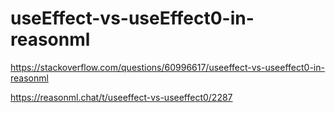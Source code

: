 # useEffect-vs-useEffect0-in-reasonml

https://stackoverflow.com/questions/60996617/useeffect-vs-useeffect0-in-reasonml

https://reasonml.chat/t/useeffect-vs-useeffect0/2287